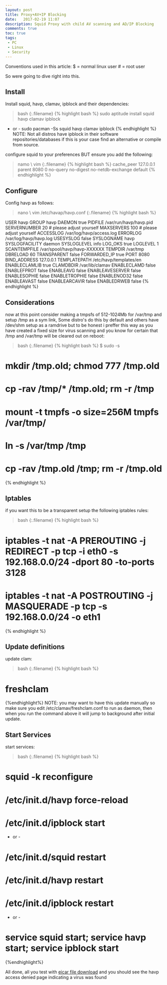 ```yaml
---
layout: post
title: Proxy+AV+IP Blocking
date:   2017-02-19 11:07
description: Squid Proxy with child AV scanning and AD/IP Blocking
comments: true
toc: true
tags:
 - PC
 - Linux
 - Security
---
```


Conventions used in this article:
$ = normal linux user
\# = root user

So were going to dive right into this.

## Install 

Install squid, havp, clamav, ipblock and their dependencies:

>bash
{:.filename}
{% highlight bash %}
sudo aptitude install squid havp clamav ipblock
- or -
sudo pacman -Ss squid havp clamav ipblock
{% endhighlight %}
NOTE: Not all distros have ipblock in their software repositories/databases if this is your case find an alternative or compile from source.

configure squid to your preferences BUT ensure you add the following:

>namo \ vim
{:.filename}
{% highlight bash %}
cache_peer 127.0.0.1 parent 8080 0 no-query no-digest no-netdb-exchange default
{% endhighlight %}

## Configure 

Config havp as follows:

>nano \ vim /etc/havap/havp.conf
{:.filename}
{% highlight bash %}

USER havp
GROUP havp
DAEMON true
PIDFILE /var/run/havp/havp.pid
SERVERNUMBER 20 # please adjust yourself
MAXSERVERS 100 # please adjust yourself
ACCESSLOG /var/log/havp/access.log
ERRORLOG /var/log/havp/havp.log
USESYSLOG false
SYSLOGNAME havp
SYSLOGFACILITY daemon
SYSLOGLEVEL info
LOG_OKS true
LOGLEVEL 1
SCANTEMPFILE /var/spool/havp/havp-XXXXXX
TEMPDIR /var/tmp
DBRELOAD 60
TRANSPARENT false
FORWARDED_IP true
PORT 8080
BIND_ADDRESS 127.0.0.1
TEMPLATEPATH /etc/havp/templates/en
ENABLECLAMLIB true
CLAMDBDIR /var/lib/clamav
ENABLECLAMD false
ENABLEFPROT false
ENABLEAVG false
ENABLEAVESERVER false
ENABLESOPHIE false
ENABLETROPHIE false
ENABLENOD32 false
ENABLEAVAST false
ENABLEARCAVIR false
ENABLEDRWEB false
{% endhighlight %}


## Considerations
now at this point consider making a tmpsfs of 512-1024Mb for /var/tmp and setup /tmp as a sym link, Some distro's do this by default and others have /dev/shm setup as a ramdrive but to be honest i preffer this way as you have created a fixed size for virus scanning and you know for certain that /tmp and /var/tmp will be cleared out on reboot:

>bash
{:.filename}
{% highlight bash %}
$ sudo -s
# mkdir /tmp.old; chmod 777 /tmp.old
# cp -rav /tmp/* /tmp.old; rm -r /tmp
# mount -t tmpfs -o size=256M tmpfs /var/tmp/
# ln -s /var/tmp /tmp
# cp -rav /tmp.old /tmp; rm -r /tmp.old
{% endhighlight %}

## Iptables

if you want this to be a transparent setup the following iptables rules:

>bash
{:.filename}
{% highlight bash %}
# iptables -t nat -A PREROUTING -j REDIRECT -p tcp -i eth0 -s 192.168.0.0/24 -dport 80 -to-ports 3128
# iptables -t nat -A POSTROUTING -j MASQUERADE -p tcp -s 192.168.0.0/24 -o eth1
{% endhighlight %}

## Update definitions

update clam:

>bash
{:.filename}
{% highlight bash %}
# freshclam
{%endhighlight%}
NOTE: you may want to have this update manually so make sure you edit /etc/clamav/freshclam.conf to run as daemon, then when you run the command above it will jump to background after initial update.

## Start Services

start services:
>bash
{:.filename}
{% highlight bash %}

# squid -k reconfigure
# /etc/init.d/havp force-reload
# /etc/init.d/ipblock start
- or -
# /etc/init.d/squid restart
# /etc/init.d/havp restart
# /etc/init.d/ipblock restart
- or -
# service squid start; service havp start; service ipblock start
{%endhighlight%}

All done, all you test with [eicar file download](http://2016.eicar.org/86-0-Intended-use.html) and you should see the havp access denied page indicating a virus was found


